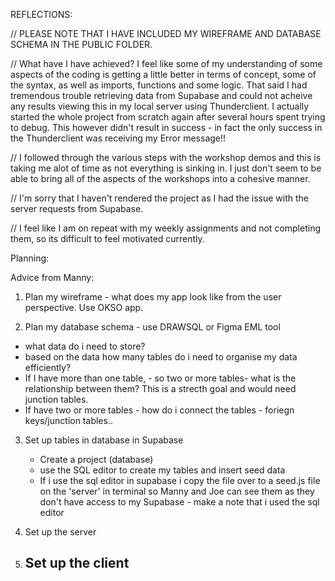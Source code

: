 REFLECTIONS:

// PLEASE NOTE THAT I HAVE INCLUDED MY WIREFRAME AND DATABASE SCHEMA IN THE PUBLIC FOLDER.

// What have I have achieved? I feel like some of my understanding of some aspects of the coding is getting a little better in terms of concept, some of the syntax, as well as imports, functions and some logic. That said I had tremendous trouble retrieving data from Supabase and could not acheive any results viewing this in my local server using Thunderclient. I actually started the whole project from scratch again after several hours spent trying to debug. This however didn't result in success - in fact the only success in the Thunderclient was receiving my Error message!!

// I followed through the various steps with the workshop demos and this is taking me alot of time as not everything is sinking in. I just don't seem to be able to bring all of the aspects of the workshops into a cohesive manner.

// I'm sorry that I haven't rendered the project as I had the issue with the server requests from Supabase.

// I feel like I am on repeat with my weekly assignments and not completing them, so its difficult to feel motivated currently.

Planning:

Advice from Manny:

1. Plan my wireframe - what does my app look like from the user perspective. Use OKSO app.

2. Plan my database schema - use DRAWSQL or Figma EML tool

- what data do i need to store?
- based on the data how many tables do i need to organise my data efficiently?
- If I have more than one table, - so two or more tables- what is the relationship between them? This is a strecth goal and would need junction tables.
- If have two or more tables - how do i connect the tables - foriegn keys/junction tables..

3. Set up tables in database in Supabase

   - Create a project (database)
   - use the SQL editor to create my tables and insert seed data
   - If i use the sql editor in supabase i copy the file over to a seed.js file on the 'server' in terminal so Manny and Joe can see them as they don't have access to my Supabase - make a note that i used the sql editor

4. Set up the server

5. ## Set up the client
